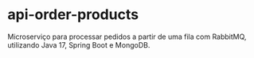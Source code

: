 # api-order-products
Microserviço para processar pedidos a partir de uma fila com RabbitMQ, utilizando Java 17, Spring Boot e MongoDB.
